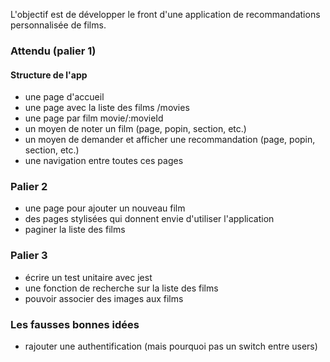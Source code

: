 L'objectif est de développer le front d'une application de recommandations personnalisée de films.

### Attendu (palier 1)

#### Structure de l'app
- une page d'accueil
- une page avec la liste des films /movies
- une page par film movie/:movieId
- un moyen de noter un film (page, popin, section, etc.)
- un moyen de demander et afficher une recommandation (page, popin, section, etc.)
- une navigation entre toutes ces pages

### Palier 2
- une page pour ajouter un nouveau film
- des pages stylisées qui donnent envie d'utiliser l'application
- paginer la liste des films

### Palier 3
- écrire un test unitaire avec jest
- une fonction de recherche sur la liste des films
- pouvoir associer des images aux films

### Les fausses bonnes idées
- rajouter une authentification (mais pourquoi pas un switch entre users)